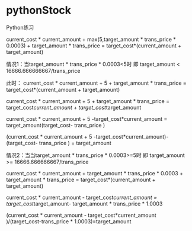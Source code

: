 # pythonStock
Python练习


current_cost * current_amount + max(5,target_amount * trans_price * 0.0003) + target_amount * trans_price = target_cost*(current_amount + target_amount)

情况1：当target_amount * trans_price * 0.0003<5时 即 target_amount < 16666.666666667/trans_price

此时：
current_cost * current_amount + 5 + target_amount * trans_price = target_cost*(current_amount + target_amount)

current_cost * current_amount + 5 + target_amount * trans_price = target_cost*current_amount + target_cost*target_amount

current_cost * current_amount + 5 -target_cost*current_amount = target_amount(target_cost-  trans_price )

(current_cost * current_amount + 5 -target_cost*current_amount)-(target_cost-  trans_price ) = target_amount

情况2：当当target_amount * trans_price * 0.0003>=5时  即 target_amount >= 16666.666666667/trans_price

current_cost * current_amount + target_amount * trans_price * 0.0003 + target_amount * trans_price = target_cost*(current_amount + target_amount)

current_cost * current_amount -  target_cost*current_amount  = target_cost*target_amount- target_amount * trans_price * 1.0003

(current_cost * current_amount -  target_cost*current_amount )/(target_cost-trans_price * 1.0003)=target_amount